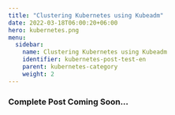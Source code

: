 ```yaml
---
title: "Clustering Kubernetes using Kubeadm"
date: 2022-03-18T06:00:20+06:00
hero: kubernetes.png
menu:
  sidebar:
    name: Clustering Kubernetes using Kubeadm
    identifier: kubernetes-post-test-en
    parent: kubernetes-category
    weight: 2
---
```

### Complete Post Coming Soon...